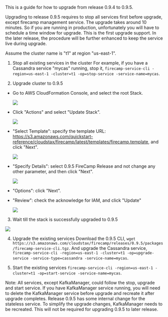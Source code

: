 This is a guide for how to upgrade from release 0.9.4 to 0.9.5.

Upgrading to release 0.9.5 requires to stop all services first before upgrade, except firecamp management service. The upgrade takes around 10 minutes. So if you are running in production, unfortunately you will have to schedule a time window for upgrade. This is the first upgrade support. In the later release, the procedure will be further enhanced to keep the service live during upgrade.

Assume the cluster name is "t1" at region "us-east-1".
1. Stop all existing services in the cluster
For example, if you have a Cassandra service "mycas" running, stop it, `firecamp-service-cli -region=us-east-1 -cluster=t1 -op=stop-service -service-name=mycas`.

2. Upgrade cluster to 0.9.5
* Go to AWS CloudFormation Console, and select the root Stack.

  ![](https://s3.amazonaws.com/cloudstax/firecamp/docs/upgrade/0.9.5/upgrade1.png)

* Click "Actions" and select "Update Stack".

  ![](https://s3.amazonaws.com/cloudstax/firecamp/docs/upgrade/0.9.5/upgrade2.png)

* "Select Template": specify the template URL: https://s3.amazonaws.com/quickstart-reference/cloudstax/firecamp/latest/templates/firecamp.template, and click "Next".

  ![](https://s3.amazonaws.com/cloudstax/firecamp/docs/upgrade/0.9.5/upgrade3.png)

* "Specify Details": select 0.9.5 FireCamp Release and not change any other parameter, and then click "Next".

  ![](https://s3.amazonaws.com/cloudstax/firecamp/docs/upgrade/0.9.5/upgrade4.png)

* "Options": click "Next".

* "Review": check the acknowledge for IAM, and click "Update"

  ![](https://s3.amazonaws.com/cloudstax/firecamp/docs/upgrade/0.9.5/upgrade5.png)

3. Wait till the stack is successfully upgraded to 0.9.5

  ![](https://s3.amazonaws.com/cloudstax/firecamp/docs/upgrade/0.9.5/upgrade7.png)

4. Upgrade the existing services
Download the 0.9.5 CLI, `wget https://s3.amazonaws.com/cloudstax/firecamp/releases/0.9.5/packages/firecamp-service-cli.tgz`. And upgrade the Cassandra service, `firecamp-service-cli -region=us-east-1 -cluster=t1 -op=upgrade-service -service-type=cassandra -service-name=mycas`.

5. Start the existing services
`firecamp-service-cli -region=us-east-1 -cluster=t1 -op=start-service -service-name=mycas`.

Note: All services, except KafkaManager, could follow the stop, upgrade and start service. If you have KafkaManager service running, you will need to delete the KafkaManager service before upgrade and recreate it after upgrade completes. Release 0.9.5 has some internal change for the stateless service. To simplify the upgrade changes, KafkaManager needs to be recreated. This will not be required for upgrading 0.9.5 to later release.
